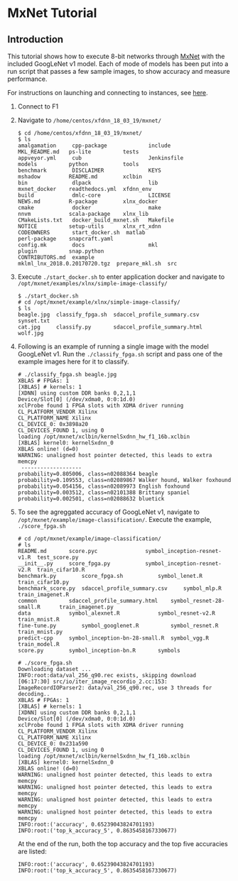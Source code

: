 # MxNet Tutorial

## Introduction
This tutorial shows how to execute 8-bit networks through [MxNet][] with the included GoogLeNet v1 model. Each of mode of models has been put into a run script that passes a few sample images, to show accuracy and measure performance.

For instructions on launching and connecting to instances, see [here][].

1. Connect to F1
2. Navigate to `/home/centos/xfdnn_18_03_19/mxnet/`
	```
	$ cd /home/centos/xfdnn_18_03_19/mxnet/
	$ ls
	amalgamation     cpp-package             include                        MKL_README.md   ps-lite          tests
	appveyor.yml     cub                     Jenkinsfile                    models          python           tools
	benchmark        DISCLAIMER              KEYS                           mshadow         README.md        xclbin
	bin              dlpack                  lib                            mxnet_docker    readthedocs.yml  xfdnn_env
	build            dmlc-core               LICENSE                        NEWS.md         R-package        xlnx_docker
	cmake            docker                  make                           nnvm            scala-package    xlnx_lib
	CMakeLists.txt   docker_build_mxnet.sh   Makefile                       NOTICE          setup-utils      xlnx_rt_xdnn
	CODEOWNERS       start_docker.sh  matlab                         perl-package    snapcraft.yaml
	config.mk        docs                    mkl                            plugin          snap.python
	CONTRIBUTORS.md  example                 mklml_lnx_2018.0.20170720.tgz  prepare_mkl.sh  src
	```

3. Execute `./start_docker.sh` to enter application docker and navigate to `/opt/mxnet/examples/xlnx/simple-image-classify/`

	```
	$ ./start_docker.sh
	# cd /opt/mxnet/example/xlnx/simple-image-classify/
	$ ls
	beagle.jpg  classify_fpga.sh  sdaccel_profile_summary.csv   synset.txt
	cat.jpg     classify.py       sdaccel_profile_summary.html  wolf.jpg
	```

4. Following is an example of running a single image with the model GoogLeNet v1. Run the `./classify_fpga.sh` script and pass one of the example images here for it to classify.
	```
	# ./classify_fpga.sh beagle.jpg
	XBLAS # FPGAs: 1
	[XBLAS] # kernels: 1
	[XDNN] using custom DDR banks 0,2,1,1
	Device/Slot[0] (/dev/xdma0, 0:0:1d.0)
	xclProbe found 1 FPGA slots with XDMA driver running
	CL_PLATFORM_VENDOR Xilinx
	CL_PLATFORM_NAME Xilinx
	CL_DEVICE_0: 0x3898a20
	CL_DEVICES_FOUND 1, using 0
	loading /opt/mxnet/xclbin/kernelSxdnn_hw_f1_16b.xclbin
	[XBLAS] kernel0: kernelSxdnn_0
	XBLAS online! (d=0)
	WARNING: unaligned host pointer detected, this leads to extra memcpy
	 -------------------
	probability=0.805006, class=n02088364 beagle
	probability=0.109553, class=n02089867 Walker hound, Walker foxhound
	probability=0.054156, class=n02089973 English foxhound
	probability=0.003512, class=n02101388 Brittany spaniel
	probability=0.002501, class=n02088632 bluetick
	```

5. To see the agreggated accuracy of GoogLeNet v1, navigate to `/opt/mxnet/example/image-classification/`. Execute the example, `./score_fpga.sh`
	```
	# cd /opt/mxnet/example/image-classification/
	# ls
	README.md	    score.pyc			    symbol_inception-resnet-v1.R  test_score.py
	__init__.py	    score_fpga.py		    symbol_inception-resnet-v2.R  train_cifar10.R
	benchmark.py	    score_fpga.sh		    symbol_lenet.R		  train_cifar10.py
	benchmark_score.py  sdaccel_profile_summary.csv     symbol_mlp.R		  train_imagenet.R
	common		    sdaccel_profile_summary.html    symbol_resnet-28-small.R	  train_imagenet.py
	data		    symbol_alexnet.R		    symbol_resnet-v2.R		  train_mnist.R
	fine-tune.py	    symbol_googlenet.R		    symbol_resnet.R		  train_mnist.py
	predict-cpp	    symbol_inception-bn-28-small.R  symbol_vgg.R		  train_model.R
	score.py	    symbol_inception-bn.R	    symbols

	# ./score_fpga.sh
	Downloading dataset ...
	INFO:root:data/val_256_q90.rec exists, skipping download
	[06:17:30] src/io/iter_image_recordio_2.cc:153: ImageRecordIOParser2: data/val_256_q90.rec, use 3 threads for decoding..
	XBLAS # FPGAs: 1
	[XBLAS] # kernels: 1
	[XDNN] using custom DDR banks 0,2,1,1
	Device/Slot[0] (/dev/xdma0, 0:0:1d.0)
	xclProbe found 1 FPGA slots with XDMA driver running
	CL_PLATFORM_VENDOR Xilinx
	CL_PLATFORM_NAME Xilinx
	CL_DEVICE_0: 0x231a590
	CL_DEVICES_FOUND 1, using 0
	loading /opt/mxnet/xclbin/kernelSxdnn_hw_f1_16b.xclbin
	[XBLAS] kernel0: kernelSxdnn_0
	XBLAS online! (d=0)
	WARNING: unaligned host pointer detected, this leads to extra memcpy
	WARNING: unaligned host pointer detected, this leads to extra memcpy
	WARNING: unaligned host pointer detected, this leads to extra memcpy
	WARNING: unaligned host pointer detected, this leads to extra memcpy
	INFO:root:('accuracy', 0.65239043824701193)
	INFO:root:('top_k_accuracy_5', 0.8635458167330677)
	```

	At the end of the run, both the top accuracy and the top five accuracies are listed:
	```
	INFO:root:('accuracy', 0.65239043824701193)
	INFO:root:('top_k_accuracy_5', 0.8635458167330677)
	```



[here]: launching_instance.md
[click here]: https://github.com/aws/aws-fpga/blob/master/sdk/userspace/fpga_mgmt_tools/README.md#sudo-or-root-privileges
[MxNet]:https://github.com/apache/incubator-mxnet
